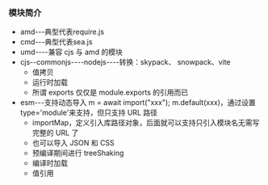 ### 模块简介

+ amd---典型代表require.js
+ cmd---典型代表sea.js
+ umd----兼容 cjs 与 amd 的模块
+ cjs--commonjs----nodejs----转换：skypack、 snowpack、vite
  + 值拷贝
  + 运行时加载
  + 所谓 exports 仅仅是 module.exports 的引用而已
+ esm---支持动态导入 m = await import("xxx"); m.default(xxx)，通过设置 type='module'来支持，但只支持 URL 路径
  + importMap，定义引入库路径对象，后面就可以支持只引入模块名无需写完整的 URL 了
  + 也可以导入 JSON 和 CSS
  + 预编译期间进行 treeShaking
  + 编译时加载
  + 值引用
